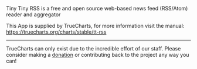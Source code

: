 Tiny Tiny RSS is a free and open source web-based news feed (RSS/Atom) reader and aggregator

This App is supplied by TrueCharts, for more information visit the manual: https://truecharts.org/charts/stable/tt-rss

---

TrueCharts can only exist due to the incredible effort of our staff.
Please consider making a [donation](https://truecharts.org/docs/about/sponsor) or contributing back to the project any way you can!
